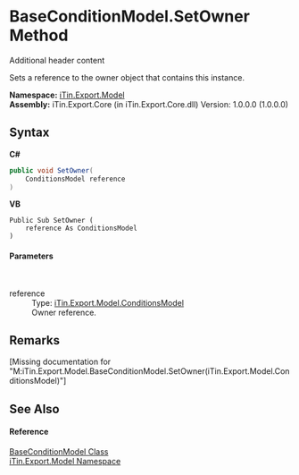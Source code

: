 # BaseConditionModel.SetOwner Method 
Additional header content 

Sets a reference to the owner object that contains this instance.

**Namespace:**&nbsp;<a href="N_iTin_Export_Model">iTin.Export.Model</a><br />**Assembly:**&nbsp;iTin.Export.Core (in iTin.Export.Core.dll) Version: 1.0.0.0 (1.0.0.0)

## Syntax

**C#**<br />
``` C#
public void SetOwner(
	ConditionsModel reference
)
```

**VB**<br />
``` VB
Public Sub SetOwner ( 
	reference As ConditionsModel
)
```


#### Parameters
&nbsp;<dl><dt>reference</dt><dd>Type: <a href="T_iTin_Export_Model_ConditionsModel">iTin.Export.Model.ConditionsModel</a><br />Owner reference.</dd></dl>

## Remarks
\[Missing <remarks> documentation for "M:iTin.Export.Model.BaseConditionModel.SetOwner(iTin.Export.Model.ConditionsModel)"\]

## See Also


#### Reference
<a href="T_iTin_Export_Model_BaseConditionModel">BaseConditionModel Class</a><br /><a href="N_iTin_Export_Model">iTin.Export.Model Namespace</a><br />